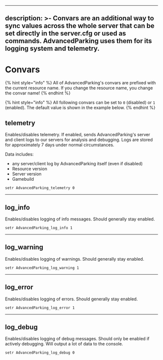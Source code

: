 
---
description: >-
  Convars are an additional way to sync values across the whole server that can
  be set directly in the server.cfg or used as commands. AdvancedParking uses
  them for its logging system and telemetry.
---

# Convars

{% hint style="info" %}
All of AdvancedParking's convars are prefixed with the current resource name. If you change the resource name, you change the convar name!
{% endhint %}

{% hint style="info" %}
All following convars can be set to `0` (disabled) or `1` (enabled). The default value is shown in the example below.
{% endhint %}

## telemetry

Enables/disables telemetry. If enabled, sends AdvancedParking's server and client logs to our servers for analysis and debugging. Logs are stored for approximately 7 days under normal circumstances.

Data includes:

* any server/client log by AdvancedParking itself (even if disabled)
* Resource version
* Server version
* Gamebuild

```
setr AdvancedParking_telemetry 0
```



***

## log\_info

Enables/disables logging of info messages. Should generally stay enabled.

```
setr AdvancedParking_log_info 1
```

***

## log\_warning

Enables/disables logging of warnings. Should generally stay enabled.

```
setr AdvancedParking_log_warning 1
```

***

## log\_error

Enables/disables logging of errors. Should generally stay enabled.

```
setr AdvancedParking_log_error 1
```

***

## log\_debug

Enables/disables logging of debug messages. Should only be enabled if actively debugging. Will output a lot of data to the console.

```
setr AdvancedParking_log_debug 0
```
